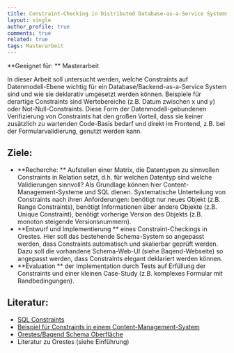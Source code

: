 ```yaml
---
title: Constraint-Checking in Distributed Database-as-a-Service Systems
layout: single
author_profile: true
comments: true
related: true
tags: Masterarbeit
---
```


**Geeignet für: ** Masterarbeit

In dieser Arbeit soll untersucht werden, welche Constraints auf Datenmodell-Ebene wichtig für ein Database/Backend-as-a-Service System sind und wie sie deklarativ umgesetzt werden können. Beispiele für derartige Constraints sind Wertebereiche (z.B. Datum zwischen x und y) oder Not-Null-Constraints. Diese Form der Datenmodell-gebundenen Verifizierung von Constraints hat den großen Vorteil, dass sie keiner zusätzlich zu wartenden Code-Basis bedarf und direkt im Frontend, z.B. bei der Formularvalidierung, genutzt werden kann.

## Ziele:

-   **Recherche: ** Aufstellen einer Matrix, die Datentypen zu sinnvollen Constraints in Relation setzt, d.h. für welchen Datentyp sind welche Validierungen sinnvoll? Als Grundlage können hier Content-Management-Systeme und SQL dienen. Systematische Unterteilung von Constraints nach ihren Anforderungen: benötigt nur neues Objekt (z.B. Range Constraints), benötigt Informationen über andere Objekte (z.B. Unique Constraint), benötigt vorherige Version des Objekts (z.B. monoton steigende Versionsnummern).
-   **Entwurf und Implementierung ** eines Constraint-Checkings in Orestes. Hier soll das bestehende Schema-System so angepasst werden, dass Constraints automatisch und skalierbar geprüft werden. Dazu soll die vorhandene Schema-Web-UI (siehe Baqend-Webseite) so angepasst werden, dass Constraints elegant deklariert werden können.
-   **Evaluation ** der Implementation durch Tests auf Erfüllung der Constraints und einer kleinen Case-Study (z.B. komplexes Formular mit Randbedingungen).

## Literatur:

-   [SQL Constraints](https://mariadb.com/kb/en/sql-99/20-sql-constraints-and-assertions/)
-   [Beispiel für Constraints in einem Content-Management-System](https://www.contentful.com/r/knowledgebase/validations/)
-   [Orestes/Baqend Schema Oberfläche](https://dashboard.baqend.com/register)
-   Literatur zu Orestes (siehe Einführung)